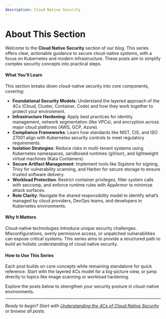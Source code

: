 ```yaml
---
description: Cloud Native Security
---
```


# About This Section

Welcome to the **Cloud Native Security** section of our blog. This series offers clear, actionable guidance to secure cloud-native systems, with a focus on Kubernetes and modern infrastructure. These posts aim to simplify complex security concepts into practical steps.

#### **What You’ll Learn**

This section breaks down cloud-native security into core components, covering:

* **Foundational Security Models**: Understand the layered approach of the 4Cs (Cloud, Cluster, Container, Code) and how they work together to protect your environment.
* **Infrastructure Hardening**: Apply best practices for identity management, network segmentation (like VPCs), and encryption across major cloud platforms (AWS, GCP, Azure).
* **Compliance Frameworks**: Learn how standards like NIST, CIS, and ISO 27001 align with Kubernetes security controls to meet regulatory requirements.
* **Isolation Strategies**: Reduce risks in multi-tenant systems using Kubernetes namespaces, sandboxed runtimes (gVisor), and lightweight virtual machines (Kata Containers).
* **Secure Artifact Management**: Implement tools like Sigstore for signing, Trivy for vulnerability scanning, and Harbor for secure storage to ensure trusted software delivery.
* **Workload Protection**: Restrict container privileges, filter system calls with seccomp, and enforce runtime rules with AppArmor to minimize attack surfaces.
* **Role Clarity**: Navigate the shared responsibility model to identify what’s managed by cloud providers, DevOps teams, and developers in Kubernetes environments.

#### **Why It Matters**

Cloud-native technologies introduce unique security challenges. Misconfigurations, overly permissive access, or unpatched vulnerabilities can expose critical systems. This series aims to provide a structured path to build  an holistic understanding of cloud native security.

#### **How to Use This Series**

Each post builds on core concepts while remaining standalone for quick reference. Start with the layered 4Cs model for a big-picture view, or jump directly to topics like image scanning or workload hardening.&#x20;

Explore the posts below to strengthen your security posture in cloud-native environments.

***

_Ready to begin? Start with_ [_Understanding the 4Cs of Cloud Native Security_](https://chat.deepseek.com/a/chat/s/link) _or browse all posts._
